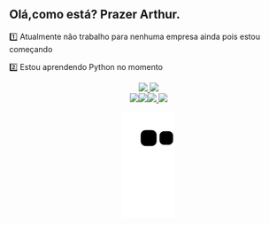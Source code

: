 ## Olá,como está? Prazer Arthur.

1️⃣ Atualmente não trabalho para nenhuma empresa ainda pois estou começando

2️⃣ Estou aprendendo Python no momento
<div align="center">
  <a href="https://github.com/ArthurRodriguess">
  <img height="260em" src="https://github-readme-stats.vercel.app/api?username=ArthurRodriguess&show_icons=true&theme=dark&include_all_commits=true&count_private=true"/>
  <img height="170em" src="https://github-readme-stats.vercel.app/api/top-langs/?username=ArthurRodriguess&layout=compact&langs_count=7&theme=dark"/>
  <div>   
  <a href="https://instagram.com/arthurrweasley" target="_blank"><img src="https://img.shields.io/badge/-Instagram-%23E4405F?style=for-the-badge&logo=instagram&logoColor=white" target="_blank"></a><a href="https://discord.gg" target="_blank"><img src="https://img.shields.io/badge/Discord-7289DA?style=for-the-badge&logo=discord&logoColor=white" target="_blank"></a><a href = "mailto:arthurodriguez7@gmail.com"><img src="https://img.shields.io/badge/-Gmail-%23333?style=for-the-badge&logo=gmail&logoColor=white" target="_blank">
</a><a href="www.linkedin.com/in/arthur-rodrigues-9b8047223" target="_blank"><img src="https://img.shields.io/badge/-LinkedIn-%230077B5?style=for-the-badge&logo=linkedin&logoColor=white" target="_blank">
    </a> 
 
  ![Snake animation](https://github.com/rafaballerini/rafaballerini/blob/output/github-contribution-grid-snake.svg)
 
</div>
